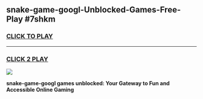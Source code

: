 
## snake-game-googl-Unblocked-Games-Free-Play #7shkm
<h3>
<a href="https://us.freeplayer.one?title=snake-game-googl&ref=9M">CLICK TO PLAY</a></h3>
<hr>

<h3>
<a href="https://us.freeplayer.one?title=snake-game-googl&ref=9M">CLICK 2 PLAY</a>
  
</h3>

<a href="https://us.freeplayer.one?title=snake-game-googl&ref=9M"><img src="https://clearcache.store/games.png"></a>


**snake-game-googl games unblocked: Your Gateway to Fun and Accessible Online Gaming**
